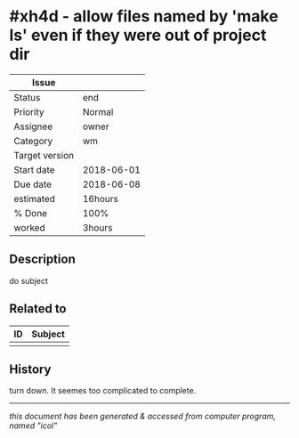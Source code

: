 # #xh4d - allow files named by 'make ls' even if they were out of project dir

|**Issue**||
|---|---|
|Status|end<!-- any of "new", "in progress", "end" http://redmine.jp/tech_note/issue_statuses/ -->|
|Priority|Normal<!-- "high" or "normal" or "low"-->|
|Assignee|owner<!-- your name -->|
|Category|wm<!-- optional -->|
|Target version|<!-- optional, any of git tags recommended -->|
|Start date|2018-06-01|
|Due date|2018-06-08|
|estimated|16hours|
|% Done|100%|
|worked|3hours|

## Description

do subject

## Related to

|**ID**|**Subject**|
|---|---|
|||<!--OTHER_ISSUE;;-->

## History

turn down. It seemes too complicated to complete.

---
*this document has been generated & accessed from computer program, named "icol"*
